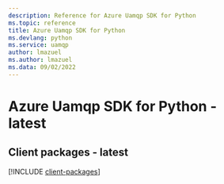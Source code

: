 ```yaml
---
description: Reference for Azure Uamqp SDK for Python
ms.topic: reference
title: Azure Uamqp SDK for Python
ms.devlang: python
ms.service: uamqp
author: lmazuel
ms.author: lmazuel
ms.data: 09/02/2022
---
```

# Azure Uamqp SDK for Python - latest

## Client packages - latest
[!INCLUDE [client-packages](uamqp-client-index.md)]